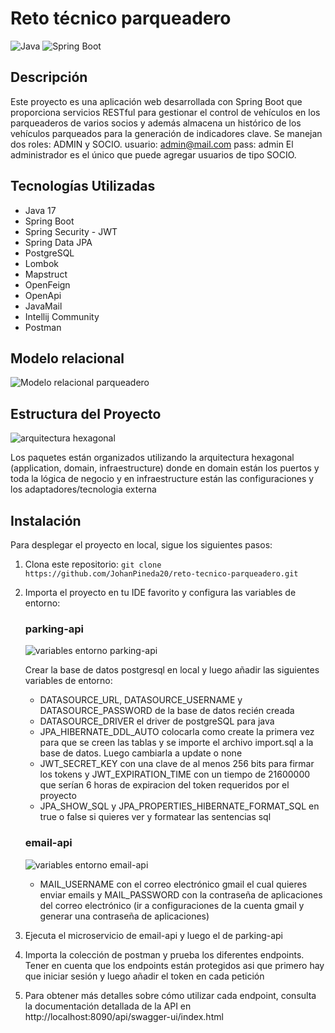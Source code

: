 # Reto técnico parqueadero

![Java](https://img.shields.io/badge/Java-17-blue)
![Spring Boot](https://img.shields.io/badge/Spring_Boot-3.2.5-green)

## Descripción

Este proyecto es una aplicación web desarrollada con Spring Boot que proporciona servicios RESTful para gestionar el control de vehículos en los parqueaderos de varios socios y 
además almacena un histórico de los vehículos parqueados para la generación de indicadores clave. Se manejan dos roles: ADMIN y SOCIO.
usuario: admin@mail.com 
pass: admin 
El administrador es el único que puede agregar usuarios de tipo SOCIO.

## Tecnologías Utilizadas
- Java 17
- Spring Boot
- Spring Security - JWT
- Spring Data JPA
- PostgreSQL
- Lombok
- Mapstruct
- OpenFeign
- OpenApi
- JavaMail
- Intellij Community
- Postman

## Modelo relacional
![Modelo relacional parqueadero](https://github.com/JohanPineda20/reto-tecnico-parqueadero/assets/80443897/67d76376-e27c-4986-a4bc-d27c33e9b32c)
## Estructura del Proyecto
![arquitectura hexagonal](https://github.com/JohanPineda20/reto-tecnico-parqueadero/assets/80443897/348e80e9-0c9a-4dc4-9d2b-118b01dc4fbb)

Los paquetes están organizados utilizando la arquitectura hexagonal (application, domain, infraestructure) donde en domain están los puertos y toda la lógica de negocio y en infraestructure están las configuraciones y los adaptadores/tecnologia externa
## Instalación
Para desplegar el proyecto en local, sigue los siguientes pasos:
1. Clona este repositorio: `git clone https://github.com/JohanPineda20/reto-tecnico-parqueadero.git`
2. Importa el proyecto en tu IDE favorito y configura las variables de entorno:
   ### parking-api
   ![variables entorno parking-api](https://github.com/JohanPineda20/reto-tecnico-parqueadero/assets/80443897/4af22f3a-0381-4028-acf6-c252eafd821b)

   Crear la base de datos postgresql en local y luego añadir las siguientes variables de entorno:
   - DATASOURCE_URL, DATASOURCE_USERNAME y DATASOURCE_PASSWORD de la base de datos recién creada
   - DATASOURCE_DRIVER el driver de postgreSQL para java
   - JPA_HIBERNATE_DDL_AUTO colocarla como create la primera vez para que se creen las tablas y se importe el archivo import.sql a la base de datos. Luego cambiarla a update o none
   - JWT_SECRET_KEY con una clave de al menos 256 bits para firmar los tokens y JWT_EXPIRATION_TIME con un tiempo de 21600000 que serían 6 horas de expiracion del token requeridos por el proyecto
   - JPA_SHOW_SQL y JPA_PROPERTIES_HIBERNATE_FORMAT_SQL en true o false si quieres ver y formatear las sentencias sql
   ### email-api
   ![variables entorno email-api](https://github.com/JohanPineda20/reto-tecnico-parqueadero/assets/80443897/b6e8ceff-f7eb-40bd-9358-afc4ac2cff03)
    - MAIL_USERNAME con el correo electrónico gmail el cual quieres enviar emails y MAIL_PASSWORD con la contraseña de aplicaciones del correo electrónico (ir a configuraciones de la cuenta gmail y generar una contraseña de aplicaciones)
3. Ejecuta el microservicio de email-api y luego el de parking-api
4. Importa la colección de postman y prueba los diferentes endpoints. Tener en cuenta que los endpoints están protegidos asi que primero hay que iniciar sesión y luego añadir el token en cada petición
5. Para obtener más detalles sobre cómo utilizar cada endpoint, consulta la documentación detallada de la API en http://localhost:8090/api/swagger-ui/index.html
